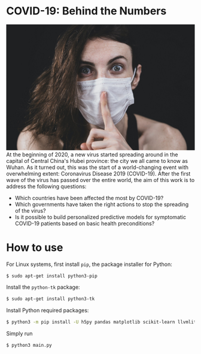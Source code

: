 # COVID-19: Behind the Numbers
![Cover Image](cover.jpeg)
At the beginning of 2020, a new virus started spreading around in the capital of
Central China's Hubei province: the city we all came to know as Wuhan. As it
turned out, this was the start of a world-changing event with overwhelming
extent: Coronavirus Disease 2019 (COVID-19). After the first wave of the virus
has passed over the entire world, the aim of this work is to address the
following questions:
* Which countries have been affected the most by COVID-19?
* Which governments have taken the right actions to stop the spreading of the virus?
* Is it possible to build personalized predictive models for symptomatic COVID-19 patients based on basic health preconditions?

# How to use
For Linux systems, first install `pip`, the package installer for Python:
```bash
$ sudo apt-get install python3-pip
```
Install the `python-tk` package:
```bash
$ sudo apt-get install python3-tk
```
Install Python required packages:
```bash
$ python3 -m pip install -U h5py pandas matplotlib scikit-learn llvmlite tslearn plotly apyori
```
Simply run
```bash
$ python3 main.py
```
